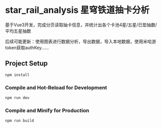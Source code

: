 # star_rail_analysis 星穹铁道抽卡分析

基于Vue3开发，完成分页读取抽卡信息，并统计出各个卡池4星/五星/已垫抽数/平均五星抽数

后续可能更新：使用图表进行数据分析，导出数据，导入本地数据，使用米哈游token获取authKey......


## Project Setup

```sh
npm install
```

### Compile and Hot-Reload for Development

```sh
npm run dev
```

### Compile and Minify for Production

```sh
npm run build
```